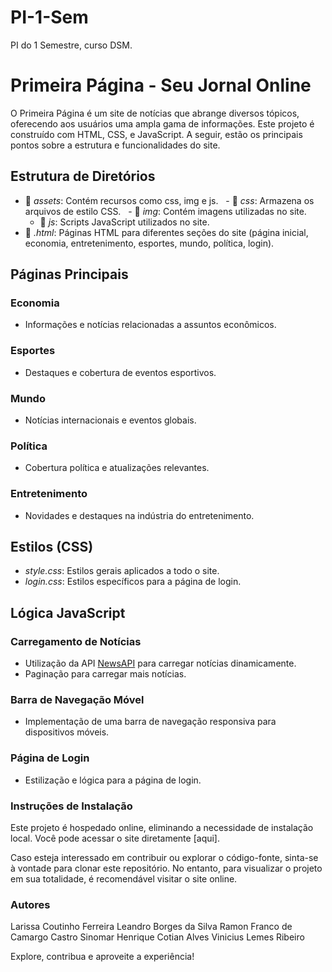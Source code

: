 # PI-1-Sem
PI do 1 Semestre, curso DSM.

# Primeira Página - Seu Jornal Online 

O Primeira Página é um site de notícias que abrange diversos tópicos, oferecendo aos usuários uma ampla gama de informações. Este projeto é construído com HTML, CSS, e JavaScript. A seguir, estão os principais pontos sobre a estrutura e funcionalidades do site. 

## Estrutura de Diretórios 

- 📁 *assets*: Contém recursos como css, img e js.
  - 📁 *css*: Armazena os arquivos de estilo CSS.
  - 📁 *img*: Contém imagens utilizadas no site.
  - 📁 *js*: Scripts JavaScript utilizados no site.
- 📁 *.html*: Páginas HTML para diferentes seções do site (página inicial, economia, entretenimento, esportes, mundo, política, login). 

## Páginas Principais 

### Economia
- Informações e notícias relacionadas a assuntos econômicos. 

### Esportes
- Destaques e cobertura de eventos esportivos. 

### Mundo
- Notícias internacionais e eventos globais. 

### Política
- Cobertura política e atualizações relevantes. 

### Entretenimento
- Novidades e destaques na indústria do entretenimento. 

## Estilos (CSS) 

- *style.css*: Estilos gerais aplicados a todo o site.
- *login.css*: Estilos específicos para a página de login. 

## Lógica JavaScript 

### Carregamento de Notícias
- Utilização da API [NewsAPI](https://newsapi.org/) para carregar notícias dinamicamente.
- Paginação para carregar mais notícias. 

### Barra de Navegação Móvel
- Implementação de uma barra de navegação responsiva para dispositivos móveis. 

### Página de Login
- Estilização e lógica para a página de login.


### Instruções de Instalação 

Este projeto é hospedado online, eliminando a necessidade de instalação local. Você pode acessar o site diretamente [aqui]. 

Caso esteja interessado em contribuir ou explorar o código-fonte, sinta-se à vontade para clonar este repositório. No entanto, para visualizar o projeto em sua totalidade, é recomendável visitar o site online.


### Autores
Larissa Coutinho Ferreira
Leandro Borges da Silva
Ramon Franco de Camargo Castro
Sinomar Henrique Cotian Alves
Vinicius Lemes Ribeiro


Explore, contribua e aproveite a experiência!
